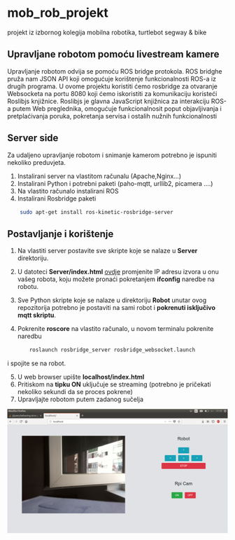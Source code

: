 # mob_rob_projekt
projekt iz izbornog kolegija mobilna robotika, turtlebot segway &amp; bike

## Upravljane robotom pomoću livestream kamere

Upravljanje robotom odvija se pomoću ROS bridge protokola. ROS bridghe pruža nam JSON API koji omogućuje korištenje funkcionalnosti ROS-a iz drugih programa. U ovome projektu koristiti ćemo rosbridge za otvaranje Websocketa na portu 8080 koji ćemo iskoristiti za komunikaciju koristeći Roslibjs knjižnice. Roslibjs je glavna JavaScript knjižnica za interakciju ROS-a putem Web preglednika, omogućuje funkcionalnosit poput objavljivanja i pretplaćivanja poruka, pokretanja servisa i ostalih nužnih funkcionalnosti

## Server side

Za udaljeno upravljanje robotom i snimanje kamerom potrebno je ispuniti nekoliko preduvjeta.

1. Instalirani server na vlastitom računalu (Apache,Nginx...)
2. Instalirani Python i  potrebni paketi (paho-mqtt, urllib2, picamera ....)
3. Na vlastito računalo instalirani ROS
4. Instalirani Rosbridge paketi
```bash
	sudo apt-get install ros-kinetic-rosbridge-server
```

## Postavljanje i korištenje


1. Na vlastiti server postavite sve skripte koje se nalaze u **Server** direktoriju.
2. U datoteci **Server/index.html** [ovdje](https://github.com/Tnegulic/mob_rob_projekt/blob/d31d4b147c177be9289adc4c5960097e644e68d6/Server/index.html#L105) promjenite IP adresu izvora u onu vašeg robota, koju možete pronaći pokretanjem **ifconfig** naredbe na robotu.
3. Sve Python skripte koje se nalaze u direktoriju **Robot** unutar ovog repozitorija potrebno je postaviti na sami robot i **pokrenuti isključivo mqtt skriptu**.

4. Pokrenite **roscore** na vlastito računalo, u novom terminalu pokrenite naredbu
```bash
       roslaunch rosbridge_server rosbridge_websocket.launch
```
i spojite se na robot.

5. U web browser upište **localhost/index.html**
6. Pritiskom na **tipku ON** uključuje se streaming (potrebno je pričekati nekoliko sekundi da se proces pokrene)
7. Upravljajte robotom putem zadanog sučelja

![Slika sučelja](https://raw.githubusercontent.com/Tnegulic/mob_rob_projekt/master/Sucelje/sucelje.png)
